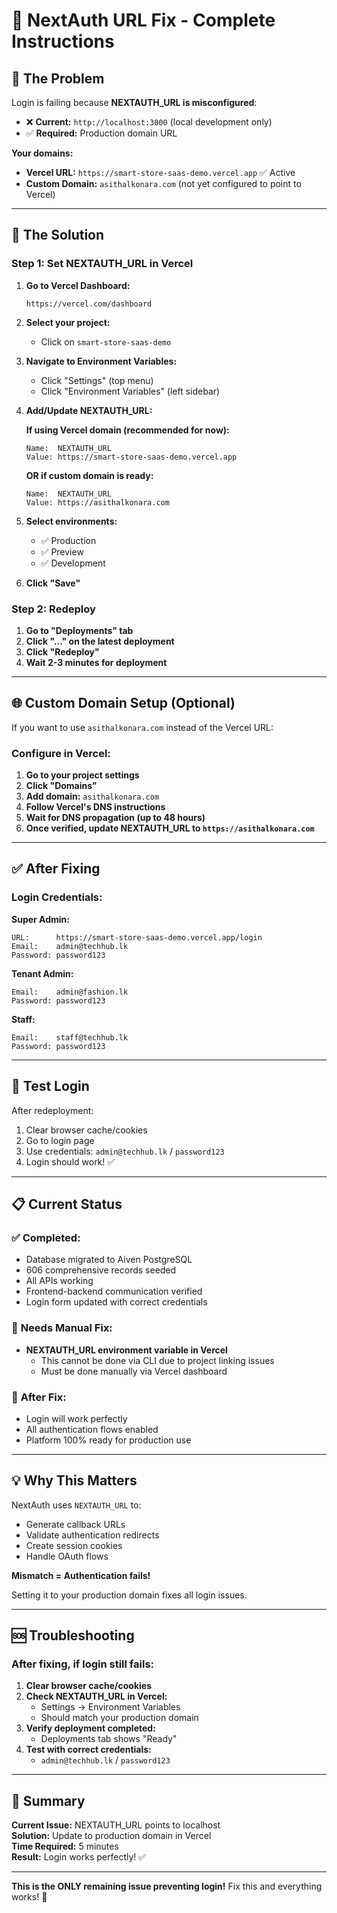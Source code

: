 # 🔧 NextAuth URL Fix - Complete Instructions

## 🎯 **The Problem**

Login is failing because **NEXTAUTH_URL is misconfigured**:

- ❌ **Current:** `http://localhost:3000` (local development only)
- ✅ **Required:** Production domain URL

**Your domains:**
- **Vercel URL:** `https://smart-store-saas-demo.vercel.app` ✅ Active
- **Custom Domain:** `asithalkonara.com` (not yet configured to point to Vercel)

---

## 🔧 **The Solution**

### **Step 1: Set NEXTAUTH_URL in Vercel**

1. **Go to Vercel Dashboard:**
   ```
   https://vercel.com/dashboard
   ```

2. **Select your project:**
   - Click on `smart-store-saas-demo`

3. **Navigate to Environment Variables:**
   - Click "Settings" (top menu)
   - Click "Environment Variables" (left sidebar)

4. **Add/Update NEXTAUTH_URL:**
   
   **If using Vercel domain (recommended for now):**
   ```
   Name:  NEXTAUTH_URL
   Value: https://smart-store-saas-demo.vercel.app
   ```
   
   **OR if custom domain is ready:**
   ```
   Name:  NEXTAUTH_URL
   Value: https://asithalkonara.com
   ```

5. **Select environments:**
   - ✅ Production
   - ✅ Preview
   - ✅ Development

6. **Click "Save"**

### **Step 2: Redeploy**

1. **Go to "Deployments" tab**
2. **Click "..." on the latest deployment**
3. **Click "Redeploy"**
4. **Wait 2-3 minutes for deployment**

---

## 🌐 **Custom Domain Setup (Optional)**

If you want to use `asithalkonara.com` instead of the Vercel URL:

### **Configure in Vercel:**

1. **Go to your project settings**
2. **Click "Domains"**
3. **Add domain:** `asithalkonara.com`
4. **Follow Vercel's DNS instructions**
5. **Wait for DNS propagation (up to 48 hours)**
6. **Once verified, update NEXTAUTH_URL to `https://asithalkonara.com`**

---

## ✅ **After Fixing**

### **Login Credentials:**

**Super Admin:**
```
URL:      https://smart-store-saas-demo.vercel.app/login
Email:    admin@techhub.lk
Password: password123
```

**Tenant Admin:**
```
Email:    admin@fashion.lk
Password: password123
```

**Staff:**
```
Email:    staff@techhub.lk
Password: password123
```

---

## 🧪 **Test Login**

After redeployment:

1. Clear browser cache/cookies
2. Go to login page
3. Use credentials: `admin@techhub.lk` / `password123`
4. Login should work! ✅

---

## 📋 **Current Status**

### ✅ **Completed:**
- Database migrated to Aiven PostgreSQL
- 606 comprehensive records seeded
- All APIs working
- Frontend-backend communication verified
- Login form updated with correct credentials

### 🔧 **Needs Manual Fix:**
- **NEXTAUTH_URL environment variable in Vercel**
  - This cannot be done via CLI due to project linking issues
  - Must be done manually via Vercel dashboard

### 🚀 **After Fix:**
- Login will work perfectly
- All authentication flows enabled
- Platform 100% ready for production use

---

## 💡 **Why This Matters**

NextAuth uses `NEXTAUTH_URL` to:
- Generate callback URLs
- Validate authentication redirects
- Create session cookies
- Handle OAuth flows

**Mismatch = Authentication fails!**

Setting it to your production domain fixes all login issues.

---

## 🆘 **Troubleshooting**

### **After fixing, if login still fails:**

1. **Clear browser cache/cookies**
2. **Check NEXTAUTH_URL in Vercel:**
   - Settings → Environment Variables
   - Should match your production domain
3. **Verify deployment completed:**
   - Deployments tab shows "Ready"
4. **Test with correct credentials:**
   - `admin@techhub.lk` / `password123`

---

## 🎊 **Summary**

**Current Issue:** NEXTAUTH_URL points to localhost  
**Solution:** Update to production domain in Vercel  
**Time Required:** 5 minutes  
**Result:** Login works perfectly! ✅

---

**This is the ONLY remaining issue preventing login!** Fix this and everything works! 🚀


